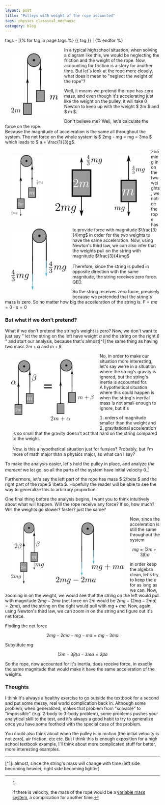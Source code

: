 ```yaml
---
layout: post
title: "Pulleys with weight of the rope accounted"
tags: physics classical_mechanic
category: blog
---
```


<style media="screen and (min-width: 800px)">
	img
	{
		float: left;
		height: 200px
	}
	li
	{
		list-style-position: inside;
	}
</style>
<style>
	img
	{
		/* I don't like this !important hack, but whatever */
		margin: 20px !important;
	}
</style>

tags - \|{% for tag in page.tags %} {{ tag }} \| {% endfor %}

![Pulley with weight 2m on the left and weight m on the right](/assets/pulley-thought1.png)

In a typical highschool situation, when solving a diagram like this, we would be neglecting the friction and the weight of the rope. Now, accounting for friction is a story for another time. But let's look at the rope more closely, what does it mean to "neglect the weight of the rope"?

Well, it means we pretend the rope has zero mass, and even though it's accelerating just like the weight on the pulley, it will take 0 Newton to keep up with the weight $ 2m $ and $ m $.

Don't believe me? Well, let's calculate the force on the rope.  
Because the magnitude of acceleration is the same all throughout the system. The net force on the whole system is $ 2mg - mg = mg = 3ma $ which leads to $ a = \frac{1}{3}g$.

![Diagram showing the net force on the pulley](/assets/pulley-net-force.png)
![force diagram on the weight 2m](/assets/force-2m.png)
![force diagram on the weight m](/assets/force-m.png)
![Force diagram on the pulley's string](/assets/pulley-string.png)

Zooming in on the two weights, we notice the rope has to provide force with magnitude $\frac{3}{4}mg$ in order for the two weights to have the same acceleration. Now, using Newton's third law, we can also infer that the weights pull on the string with magnitude $\frac{3}{4}mg$
<br/><br/>
Therefore, since the string is pulled in opposite direction with the same magnitude, the string receives zero force. QED.

So the string receives zero force, precisely because we pretended that the string's mass is zero. So no matter how big the acceleration of the string is. $F = ma = 0 \cdot a = 0$

### But what if we don't pretend?

What if we don't pretend the string's weight is zero? Now, we don't want to just say " let the string on the left have weight $\alpha$ and the string on the right $\beta$ " and start our analysis, because that's almost[^1] the same thing as having two mass $2m + \alpha$ and $m + \beta$

![Picture showing the trivial equality between the two situation](/assets/pulley-trivial.png)

No, in order to make our situation more interesting, let's say we're in a situation where the string's gravity is ignored, but the string's inertia is accounted for.  
A hypothetical situation where this could happen is when the string's inertial mass is not small enough to ignore, but it's  
1. orders of magnitude smaller than the weight and  
2. gravitational acceleration is so small that the gravity doesn't act that hard on the string compared to the weight.
<br/><br/>
Now, is this a hypothetical situation just for funsies? Probably, but I'm more of math major than a physics major, so what can I say?

To make the analysis easier, let's hold the pulley in place, and analyze *the moment* we let go, so all the parts of the system have initial velocity 0.[^2]

Furthermore, let's say the left part of the rope has mass $ 2\beta $ and the right part of the rope $ \beta $. Hopefully the reader will be able to see the way to generalize this to arbitrary proportion.

One final thing before the analysis begins, I want you to think intuitively about what will happen. Will the rope receive any force? If so, how much? Will the weights go slower? faster? just the same?

![Final pulley setup with the accounting for the weight of the rope](/assets/pulley-setup.png)
![Pulley string with string inertia accounted](/assets/pulley-accounted-rope.png)

Now, since the acceleration is still the same throughout the system

$$mg = (3m+3\beta)a$$

in order keep the algebra clean, let's try to keep the $a$ for as long as we can.
Now, zooming in on the weight, we would see that the string on the left would pull with magnitude $2mg - 2ma$ (net force on $2m$ would be $2mg - (2mg - 2ma) = 2ma$), and the string on the right would pull with $mg + ma$. Now, again, using Newton's third law, we can zoom in on the string and figure out it's net force.

Finding the net force

$$2mg-2ma-mg-ma=mg-3ma$$

Substitute $mg$

$$(3m+3\beta)a - 3ma = 3\beta a$$

So the rope, now accounted for it's inertia, does receive force, in exactly the same magnitude that would make it have the same acceleration of the weights.

### Thoughts
I think it's always a healthy exercise to go outside the textbook for a second and put some messy, real world complication back in. Although some problem, when generalized, makes that problem from "solvable" to "impossible" (e.g. 2-body to 3-body problem), some problems pushes your analytical skill to the test, and it's always a good habit to try to generalize once you have some foothold with the special case of the problem.

You could also think about when the pulley is in motion (the initial velocity is not zero), air friction, etc etc. But I think this is enough exposition for a high school textbook example, I'll think about more complicated stuff for better, more interesting examples. 


<hr>
[^1]: almost, since the string's mass will change with time (left side becoming heavier, right side becoming lighter)

[^2]: if there is velocity, the mass of the rope would be a [variable mass system](https://en.wikipedia.org/wiki/Newton%27s_laws_of_motion#Variable-mass_systems), a complication for another time.